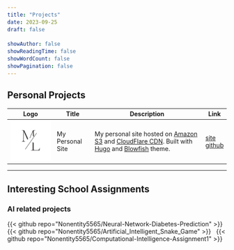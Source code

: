 ```yaml
---
title: "Projects"
date: 2023-09-25
draft: false

showAuthor: false
showReadingTime: false
showWordCount: false
showPagination: false
---
```


## Personal Projects

<table>
    <thead>
        <tr>
            <th>Logo</th>
            <th>Title</th>
            <th>Description</th>
            <th>Link</th>
        </tr>
    </thead>
    <tbody>
         <tr>
            <td><img class="customEntityLogo nozoom" style="background-color:transparent" src="AvatarLogo.png"/></td>
            <td>My Personal Site</td>
            <td>My personal site hosted on <a href="https://aws.amazon.com/s3/">Amazon S3</a> and <a href="https://www.cloudflare.com/application-services/products/cdn/" target="_blank">CloudFlare CDN</a>. Built with <a href="https://gohugo.io/" target="_blank">Hugo</a> and <a href="https://blowfish.page/" target="_blank">Blowfish</a> theme.</td>
            <td><a target="_blank" href="https://blowfish.page">site</a></br><a target="_blank" href="https://github.com/nunocoracao/blowfish">github</a></td>
        </tr>
    </tbody>
</table>

---

## Interesting School Assignments

### AI related projects

{{< github repo="Nonentity5565/Neural-Network-Diabetes-Prediction" >}}
&nbsp;
{{< github repo="Nonentity5565/Artificial_Intelligent_Snake_Game" >}}
&nbsp;
{{< github repo="Nonentity5565/Computational-Intelligence-Assignment1" >}}
